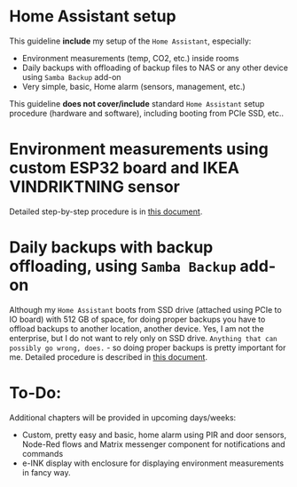 # Home Assistant setup

This guideline **include** my setup of the `Home Assistant`, especially:
- Environment measurements (temp, CO2, etc.) inside rooms
- Daily backups with offloading of backup files to NAS or any other device using `Samba Backup` add-on
- Very simple, basic, Home alarm (sensors, management, etc.)

This guideline **does not cover/include** standard `Home Assistant` setup procedure (hardware and software), including booting from PCIe SSD, etc..
 
# Environment measurements using custom ESP32 board and IKEA VINDRIKTNING sensor

Detailed step-by-step procedure is in [this document](./laskakit-vindriktning.md).

# Daily backups with backup offloading, using `Samba Backup` add-on

Although my `Home Assistant` boots from SSD drive (attached using PCIe to IO board) with 512 GB of space, for doing proper backups you have to offload backups to another location, another device. Yes, I am not the enterprise, but I do not want to rely only on SSD drive. `Anything that can possibly go wrong, does.` - so doing proper backups is pretty important for me. Detailed procedure is described in [this document](./backup-offloading-samba.md).

# To-Do:

Additional chapters will be provided in upcoming days/weeks:
- Custom, pretty easy and basic, home alarm using PIR and door sensors, Node-Red flows and Matrix messenger component for notifications and commands
- e-INK display with enclosure for displaying environment measurements in fancy way.
